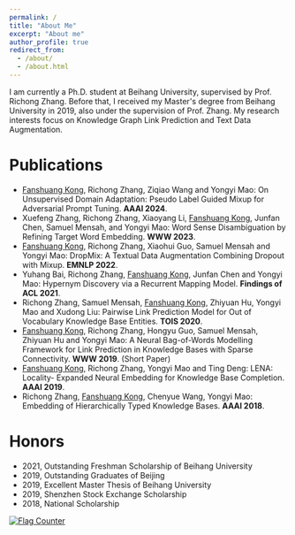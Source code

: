 ```yaml
---
permalink: /
title: "About Me"
excerpt: "About me"
author_profile: true
redirect_from: 
  - /about/
  - /about.html
---
```



I am currently a Ph.D. student at Beihang University, supervised by Prof. Richong Zhang. Before that, I received my Master's degree from Beihang University in 2019, also under the supervision of Prof. Zhang. My research interests focus on Knowledge Graph Link Prediction and Text Data Augmentation.

Publications
======
- <u>Fanshuang Kong</u>, Richong Zhang, Ziqiao Wang and Yongyi Mao: On Unsupervised Domain Adaptation: Pseudo Label Guided Mixup for Adversarial Prompt Tuning. **AAAI 2024**.
- Xuefeng Zhang, Richong Zhang, Xiaoyang Li, <u>Fanshuang Kong</u>, Junfan Chen, Samuel Mensah, and Yongyi Mao: Word Sense Disambiguation by Refining Target Word Embedding. **WWW 2023**.
- <u>Fanshuang Kong</u>, Richong Zhang, Xiaohui Guo, Samuel Mensah and Yongyi Mao: DropMix: A Textual Data Augmentation Combining Dropout with Mixup. **EMNLP 2022**.
- Yuhang Bai, Richong Zhang, <u>Fanshuang Kong</u>, Junfan Chen and Yongyi Mao: Hypernym Discovery via a Recurrent Mapping Model. **Findings of ACL 2021**.
- Richong Zhang, Samuel Mensah, <u>Fanshuang Kong</u>, Zhiyuan Hu, Yongyi Mao and Xudong Liu: Pairwise Link Prediction Model for Out of Vocabulary Knowledge Base Entities. **TOIS 2020**.
- <u>Fanshuang Kong</u>, Richong Zhang, Hongyu Guo, Samuel Mensah, Zhiyuan Hu and Yongyi Mao: A Neural Bag-of-Words Modelling Framework for Link Prediction in Knowledge Bases with Sparse Connectivity. **WWW 2019**. (Short Paper)
- <u>Fanshuang Kong</u>, Richong Zhang, Yongyi Mao and Ting Deng: LENA: Locality- Expanded Neural Embedding for Knowledge Base Completion. **AAAI 2019**.
- Richong Zhang, <u>Fanshuang Kong</u>, Chenyue Wang, Yongyi Mao: Embedding of Hierarchically Typed Knowledge Bases. **AAAI 2018**.


Honors
======
- 2021, Outstanding Freshman Scholarship of Beihang University
- 2019, Outstanding Graduates of Beijing
- 2019, Excellent Master Thesis of Beihang University
- 2019, Shenzhen Stock Exchange Scholarship
- 2018, National Scholarship





<a href="https://info.flagcounter.com/3YQV"><img src="https://s01.flagcounter.com/count2/3YQV/bg_FFFFFF/txt_000000/border_CCCCCC/columns_4/maxflags_12/viewers_0/labels_1/pageviews_1/flags_0/percent_0/" alt="Flag Counter" border="0"></a>
